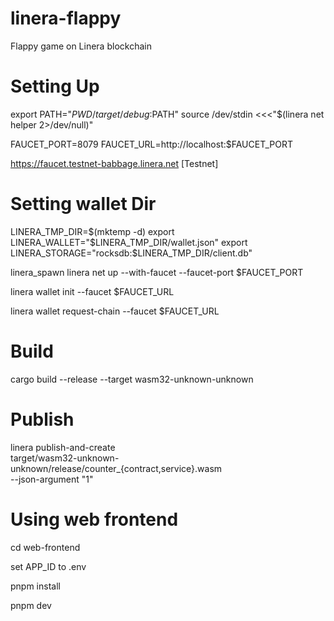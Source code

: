 # linera-flappy

Flappy game on Linera blockchain

# Setting Up

export PATH="$PWD/target/debug:$PATH"
source /dev/stdin <<<"$(linera net helper 2>/dev/null)"

FAUCET_PORT=8079
FAUCET_URL=http://localhost:$FAUCET_PORT

https://faucet.testnet-babbage.linera.net [Testnet]

# Setting wallet Dir

LINERA_TMP_DIR=$(mktemp -d)
export LINERA_WALLET="$LINERA_TMP_DIR/wallet.json"
export LINERA_STORAGE="rocksdb:$LINERA_TMP_DIR/client.db"

linera_spawn linera net up --with-faucet --faucet-port $FAUCET_PORT

linera wallet init --faucet $FAUCET_URL

linera wallet request-chain --faucet $FAUCET_URL

# Build

cargo build --release --target wasm32-unknown-unknown

# Publish

linera publish-and-create \
 target/wasm32-unknown-unknown/release/counter\_{contract,service}.wasm \
 --json-argument "1"

# Using web frontend

cd web-frontend

set APP_ID to .env

pnpm install

pnpm dev
